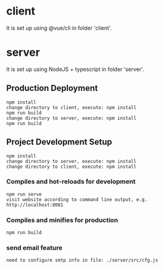 # client

It is set up using @vue/cli in folder 'client'.

# server

It is set up using NodeJS + typescript in folder 'server'.

## Production Deployment

```
npm install
change directory to client, execute: npm install
npm run build
change directory to server, execute: npm install
npm run build
```

## Project Development Setup

```
npm install
change directory to server, execute: npm install
change directory to client, execute: npm install
```

### Compiles and hot-reloads for development

```
npm run serve
visit website according to command line output, e.g. http://localhost:8081
```

### Compiles and minifies for production

```
npm run build
```


### send email feature

```
need to configure smtp info in file: ./server/src/cfg.js
```
